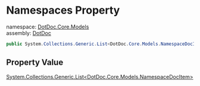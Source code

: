 ﻿# Namespaces Property

namespace: [DotDoc\.Core\.Models](../../DotDoc.Core.Models.md)<br />
assembly: [DotDoc](../../../DotDoc.md)



```csharp
public System.Collections.Generic.List<DotDoc.Core.Models.NamespaceDocItem> Namespaces { get; };
```

## Property Value

[System\.Collections\.Generic\.List\<DotDoc\.Core\.Models\.NamespaceDocItem\>](https://docs.microsoft.com/ja-jp/dotnet/api/System.Collections.Generic.List-1)

